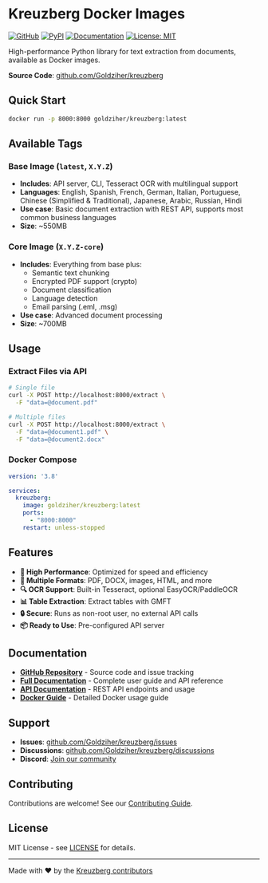 # Kreuzberg Docker Images

[![GitHub](https://img.shields.io/badge/GitHub-Goldziher%2Fkreuzberg-blue)](https://github.com/Goldziher/kreuzberg)
[![PyPI](https://badge.fury.io/py/kreuzberg.svg)](https://badge.fury.io/py/kreuzberg)
[![Documentation](https://img.shields.io/badge/docs-GitHub_Pages-blue)](https://goldziher.github.io/kreuzberg/)
[![License: MIT](https://img.shields.io/badge/License-MIT-yellow.svg)](https://github.com/Goldziher/kreuzberg/blob/main/LICENSE)

High-performance Python library for text extraction from documents, available as Docker images.

**Source Code**: [github.com/Goldziher/kreuzberg](https://github.com/Goldziher/kreuzberg)

## Quick Start

```bash
docker run -p 8000:8000 goldziher/kreuzberg:latest
```

## Available Tags

### Base Image (`latest`, `X.Y.Z`)

- **Includes**: API server, CLI, Tesseract OCR with multilingual support
- **Languages**: English, Spanish, French, German, Italian, Portuguese, Chinese (Simplified & Traditional), Japanese, Arabic, Russian, Hindi
- **Use case**: Basic document extraction with REST API, supports most common business languages
- **Size**: ~550MB

### Core Image (`X.Y.Z-core`)

- **Includes**: Everything from base plus:
    - Semantic text chunking
    - Encrypted PDF support (crypto)
    - Document classification
    - Language detection
    - Email parsing (.eml, .msg)
- **Use case**: Advanced document processing
- **Size**: ~700MB

## Usage

### Extract Files via API

```bash
# Single file
curl -X POST http://localhost:8000/extract \
  -F "data=@document.pdf"

# Multiple files
curl -X POST http://localhost:8000/extract \
  -F "data=@document1.pdf" \
  -F "data=@document2.docx"
```

### Docker Compose

```yaml
version: '3.8'

services:
  kreuzberg:
    image: goldziher/kreuzberg:latest
    ports:
      - "8000:8000"
    restart: unless-stopped
```

## Features

- **🚀 High Performance**: Optimized for speed and efficiency
- **📄 Multiple Formats**: PDF, DOCX, images, HTML, and more
- **🔍 OCR Support**: Built-in Tesseract, optional EasyOCR/PaddleOCR
- **📊 Table Extraction**: Extract tables with GMFT
- **🔒 Secure**: Runs as non-root user, no external API calls
- **📦 Ready to Use**: Pre-configured API server

## Documentation

- **[GitHub Repository](https://github.com/Goldziher/kreuzberg)** - Source code and issue tracking
- **[Full Documentation](https://goldziher.github.io/kreuzberg/)** - Complete user guide and API reference
- **[API Documentation](https://goldziher.github.io/kreuzberg/user-guide/api-server/)** - REST API endpoints and usage
- **[Docker Guide](https://goldziher.github.io/kreuzberg/user-guide/docker/)** - Detailed Docker usage guide

## Support

- **Issues**: [github.com/Goldziher/kreuzberg/issues](https://github.com/Goldziher/kreuzberg/issues)
- **Discussions**: [github.com/Goldziher/kreuzberg/discussions](https://github.com/Goldziher/kreuzberg/discussions)
- **Discord**: [Join our community](https://discord.gg/pXxagNK2zN)

## Contributing

Contributions are welcome! See our [Contributing Guide](https://github.com/Goldziher/kreuzberg/blob/main/docs/contributing.md).

## License

MIT License - see [LICENSE](https://github.com/Goldziher/kreuzberg/blob/main/LICENSE) for details.

______________________________________________________________________

Made with ❤️ by the [Kreuzberg contributors](https://github.com/Goldziher/kreuzberg/graphs/contributors)
